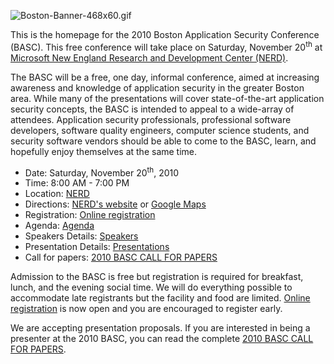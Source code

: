 ![Boston-Banner-468x60.gif](Boston-Banner-468x60.gif
"Boston-Banner-468x60.gif")

This is the homepage for the 2010 Boston Application Security Conference
(BASC). This free conference will take place on Saturday, November
20<sup>th</sup> at [Microsoft New England Research and Development
Center (NERD)](http://microsoftcambridge.com/Default.aspx).

The BASC will be a free, one day, informal conference, aimed at
increasing awareness and knowledge of application security in the
greater Boston area. While many of the presentations will cover
state-of-the-art application security concepts, the BASC is intended to
appeal to a wide-array of attendees. Application security professionals,
professional software developers, software quality engineers, computer
science students, and security software vendors should be able to come
to the BASC, learn, and hopefully enjoy themselves at the same time.

  - Date: Saturday, November 20<sup>th</sup>, 2010
  - Time: 8:00 AM - 7:00 PM
  - Location: [NERD](http://microsoftcambridge.com/Default.aspx)
  - Directions: [NERD's
    website](http://microsoftcambridge.com/About/Directions/tabid/89/Default.aspx)
    or [Google
    Maps](http://maps.google.com/places/us/ma/cambridge/memorial-dr/1/-microsoft-new-england-research-and-development-center?hl=en&gl=us)
  - Registration: [Online registration](http://basc2010.eventbrite.com/)
  - Agenda: [Agenda](2010_BASC_Agenda "wikilink")
  - Speakers Details: [Speakers](2010_BASC_Speakers "wikilink")
  - Presentation Details:
    [Presentations](2010_BASC_Presentations "wikilink")
  - Call for papers: [2010 BASC CALL FOR
    PAPERS](2010_BASC_Call_For_Papers "wikilink")

Admission to the BASC is free but registration is required for
breakfast, lunch, and the evening social time. We will do everything
possible to accommodate late registrants but the facility and food are
limited. [Online registration](http://basc2010.eventbrite.com/) is now
open and you are encouraged to register early.

We are accepting presentation proposals. If you are interested in being
a presenter at the 2010 BASC, you can read the complete [2010 BASC CALL
FOR PAPERS](2010_BASC_Call_For_Papers "wikilink").